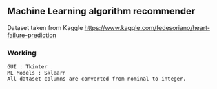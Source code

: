 ## Machine Learning algorithm recommender

Dataset taken from Kaggle
https://www.kaggle.com/fedesoriano/heart-failure-prediction

### Working

```
GUI : Tkinter
ML Models : Sklearn
All dataset columns are converted from nominal to integer.
```